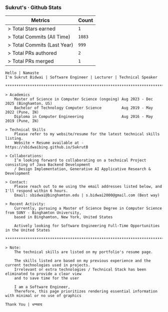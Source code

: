 <!-- GITHUB-STATS:START -->
### Sukrut's · Github Stats
 | Metrics                     | Count |
 |-----------------------------|-------|
|> Total Stars earned         | `1` |
|> Total Commits (All Time)   | `1083` |
|> Total Commits (Last Year)  | `999` |
|> Total PRs authored         | `2` |
|> Total PRs merged           | `1` |
<!-- GITHUB-STATS:END -->

































```
Hello | Namaste
I'm Sukrut Bidwai | Software Engineer | Lecturer | Technical Speaker

**************************************************************************************************************

> Academics
    Master of Science in Computer Science (ongoing) Aug 2023 - Dec 2025 (Binghamton, US)
    Bachelor of Technology Computer Science         Aug 2019 - May 2022 (Pune, IN)
    Diploma in Computer Engineering                 Aug 2016 - May 2019 (Pune, IN)

> Technical Skills
    Please refer to my website/resume for the latest technical skills listing. 
    Website + Resume available at - https://sbidwaibing.github.io/SukrutB

> Collaborations:
    I’m looking forward to collaborating on a technical Project consisting of Java Backend Development 
    / Design Implementation, Generative AI Applicative Research & Development

> Contact:
    Please reach out to me using the email addresses listed below, and I'll respond within 6 hours.
    Email: sbidwai@binghamton.edu | s.bidwai2000@gmail.com (Best way)

> Recent Activity:
    Currently, pursuing a Master of Science Degree in Computer Science from SUNY - Binghamton University, 
    based in Binghamton, New York, United States
    
    Actively looking for Software Engineering Full-Time Opportunities in the United States

**************************************************************************************************************

> Note:
    The technical skills are listed on my portfolio's resume page.

    The skills listed are based on my previous experience and the current technologies used in projects. 
    Irrelevant or extra technologies / Technical Stack has been eliminated to provide a clear view 
    and to save time for the user

    I am a Software Engineer,
    Therefore, this page prioritizes rendering essential information with minimal or no use of graphics 

Thank You | धन्यवाद

```



